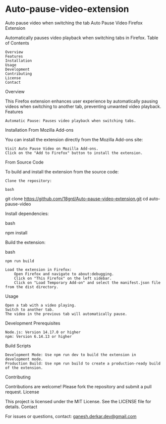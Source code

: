 # Auto-pause-video-extension
Auto pause video when switching the tab
Auto Pause Video Firefox Extension

Automatically pauses video playback when switching tabs in Firefox.
Table of Contents

    Overview
    Features
    Installation
    Usage
    Development
    Contributing
    License
    Contact

Overview

This Firefox extension enhances user experience by automatically pausing videos when switching to another tab, preventing unwanted video playback.
Features

    Automatic Pause: Pauses video playback when switching tabs.
    
Installation
From Mozilla Add-ons

You can install the extension directly from the Mozilla Add-ons site:

    Visit Auto Pause Video on Mozilla Add-ons.
    Click on the "Add to Firefox" button to install the extension.

From Source Code

To build and install the extension from the source code:

    Clone the repository:

    bash

git clone https://github.com/18grd/Auto-pause-video-extension.git
cd auto-pause-video

Install dependencies:

bash

npm install

Build the extension:

bash

    npm run build

    Load the extension in Firefox:
        Open Firefox and navigate to about:debugging.
        Click on "This Firefox" on the left sidebar.
        Click on "Load Temporary Add-on" and select the manifest.json file from the dist directory.

Usage

    Open a tab with a video playing.
    Switch to another tab.
    The video in the previous tab will automatically pause.


Development
Prerequisites

    Node.js: Version 14.17.0 or higher
    npm: Version 6.14.13 or higher

Build Scripts

    Development Mode: Use npm run dev to build the extension in development mode.
    Production Build: Use npm run build to create a production-ready build of the extension.

Contributing

Contributions are welcome! Please fork the repository and submit a pull request.
License

This project is licensed under the MIT License. See the LICENSE file for details.
Contact

For issues or questions, contact: ganesh.derkar.dev@gmail.com

